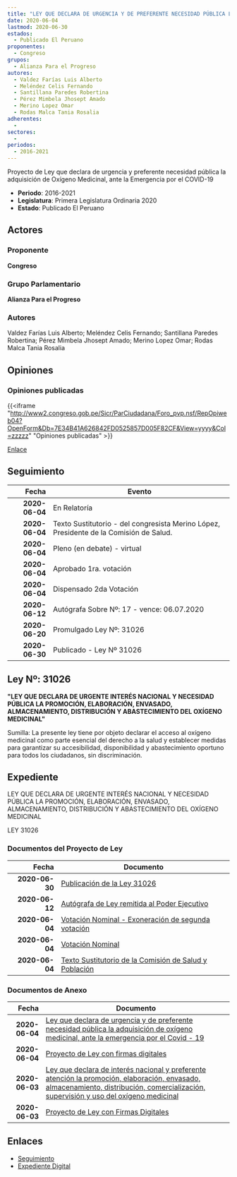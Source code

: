 ```yaml
---
title: "LEY QUE DECLARA DE URGENCIA Y DE PREFERENTE NECESIDAD PÚBLICA LA ADQUISICIÓN DE OXÍGENO MEDICINAL, ANTE LA EMERGENCIA POR EL COVID-19"
date: 2020-06-04
lastmod: 2020-06-30
estados: 
  - Publicado El Peruano
proponentes: 
  - Congreso
grupos: 
  - Alianza Para el Progreso
autores: 
  - Valdez Farías Luis Alberto
  - Meléndez Celis Fernando
  - Santillana Paredes Robertina
  - Pérez Mimbela Jhosept Amado
  - Merino Lopez Omar
  - Rodas Malca Tania Rosalia
adherentes: 
  - 
sectores: 
  - 
periodos: 
  - 2016-2021
---
```


Proyecto de Ley que declara de urgencia y preferente necesidad pública la adquisición de Oxígeno Medicinal, ante la Emergencia por el COVID-19

- **Periodo**: 2016-2021
- **Legislatura**: Primera Legislatura Ordinaria 2020
- **Estado**: Publicado El Peruano

## Actores

### Proponente

**Congreso**

### Grupo Parlamentario

**Alianza Para el Progreso**

### Autores

Valdez Farías Luis Alberto; Meléndez Celis Fernando; Santillana Paredes Robertina; Pérez Mimbela Jhosept Amado; Merino Lopez Omar; Rodas Malca Tania Rosalia


## Opiniones

### Opiniones publicadas

{{<iframe "http://www2.congreso.gob.pe/Sicr/ParCiudadana/Foro_pvp.nsf/RepOpiweb04?OpenForm&Db=7E34B41A626842FD0525857D005F82CF&View=yyyy&Col=zzzzz" "Opiniones publicadas" >}}

[Enlace](http://www2.congreso.gob.pe/Sicr/ParCiudadana/Foro_pvp.nsf/RepOpiweb04?OpenForm&Db=7E34B41A626842FD0525857D005F82CF&View=yyyy&Col=zzzzz)

## Seguimiento

| Fecha | Evento |
|------:|--------|
| **2020-06-04** | En Relatoría|
| **2020-06-04** | Texto Sustitutorio - del congresista Merino López, Presidente de la Comisión de Salud.|
| **2020-06-04** | Pleno (en debate) - virtual|
| **2020-06-04** | Aprobado 1ra. votación|
| **2020-06-04** | Dispensado 2da Votación|
| **2020-06-12** | Autógrafa Sobre Nº: 17 - vence: 06.07.2020|
| **2020-06-20** | Promulgado Ley Nº: 31026|
| **2020-06-30** | Publicado - Ley Nº 31026|

## Ley Nº: 31026

**"LEY QUE DECLARA DE URGENTE INTERÉS NACIONAL Y NECESIDAD PÚBLICA LA PROMOCIÓN, ELABORACIÓN, ENVASADO, ALMACENAMIENTO, DISTRIBUCIÓN Y ABASTECIMIENTO DEL OXÍGENO MEDICINAL"**

Sumilla: La presente ley tiene por objeto declarar el acceso al oxígeno medicinal como parte esencial del derecho a la salud y establecer medidas para garantizar su accesibilidad, disponibilidad y abastecimiento oportuno para todos los ciudadanos, sin discriminación.


## Expediente

LEY QUE DECLARA DE URGENTE INTERÉS NACIONAL Y NECESIDAD PÚBLICA LA PROMOCIÓN, ELABORACIÓN, ENVASADO, ALMACENAMIENTO, DISTRIBUCIÓN Y ABASTECIMIENTO DEL OXÍGENO MEDICINAL

LEY 31026


### Documentos del Proyecto de Ley

| Fecha | Documento |
|------:|--------|
| **2020-06-30** | [Publicación de la Ley 31026](http://www.leyes.congreso.gob.pe/Documentos/2016_2021/ADLP/Normas_Legales/31026-LEY.pdf) |
| **2020-06-12** | [Autógrafa de Ley remitida al Poder Ejecutivo](http://www.leyes.congreso.gob.pe/Documentos/2016_2021/Autografas/Ley_y_de_Resolucion_Legislativa/AU05429-20200612.pdf) |
| **2020-06-04** | [Votación Nominal - Exoneración de segunda votación](http://www.leyes.congreso.gob.pe/Documentos/2016_2021/Asistencia_y_Votacion/Proyectos_de_Ley/Votacion_Nominal/VNESV05429-20200604.pdf) |
| **2020-06-04** | [Votación Nominal](http://www.leyes.congreso.gob.pe/Documentos/2016_2021/Asistencia_y_Votacion/Proyectos_de_Ley/Votacion_Nominal/VN05429-20200604.pdf) |
| **2020-06-04** | [Texto Sustitutorio de la Comisión de Salud y Población](http://www.leyes.congreso.gob.pe/Documentos/2016_2021/Texto_Sustitutorio/Proyectos_de_Ley/TS05429-20200604.pdf) |

### Documentos de Anexo

| Fecha | Documento |
|------:|--------|
| **2020-06-04** | [Ley que declara de urgencia y de preferente necesidad pública la adquisición de oxígeno medicinal, ante la emergencia por el Covid - 19](http://www.leyes.congreso.gob.pe/Documentos/2016_2021/Proyectos_de_Ley_y_de_Resoluciones_Legislativas/PL05439-20200604.pdf) |
| **2020-06-04** | [Proyecto de Ley con firmas digitales](http://www.leyes.congreso.gob.pe/Documentos/2016_2021/Proyectos_de_Ley_y_de_Resoluciones_Legislativas/Proyectos_Firmas_digitales/PL05439.pdf) |
| **2020-06-03** | [Ley que declara de interés nacional y preferente atención la promoción, elaboración, envasado, almacenamiento, distribución, comercialización, supervisión y uso del oxígeno medicinal](http://www.leyes.congreso.gob.pe/Documentos/2016_2021/Proyectos_de_Ley_y_de_Resoluciones_Legislativas/PL05429-20200603.pdf) |
| **2020-06-03** | [Proyecto de Ley con Firmas Digitales](http://www.leyes.congreso.gob.pe/Documentos/2016_2021/Proyectos_de_Ley_y_de_Resoluciones_Legislativas/Proyectos_Firmas_digitales/PL05429.pdf) |

## Enlaces 

- [Seguimiento](http://www2.congreso.gob.pe/Sicr/TraDocEstProc/CLProLey2016.nsf/f7fff46988ca05b1052578e100829cc7/596fa4001df222a00525857d006cdd8d?OpenDocument)
- [Expediente Digital](http://www2.congreso.gob.pe/Sicr/TraDocEstProc/CLProLey2016.nsf/f7fff46988ca05b1052578e100829cc7/596fa4001df222a00525857d006cdd8d?OpenDocument&Click=05257FB7005EB655.eb71d0cf91d8294e05256cdf006b5706/$Body/0.1C6C)
